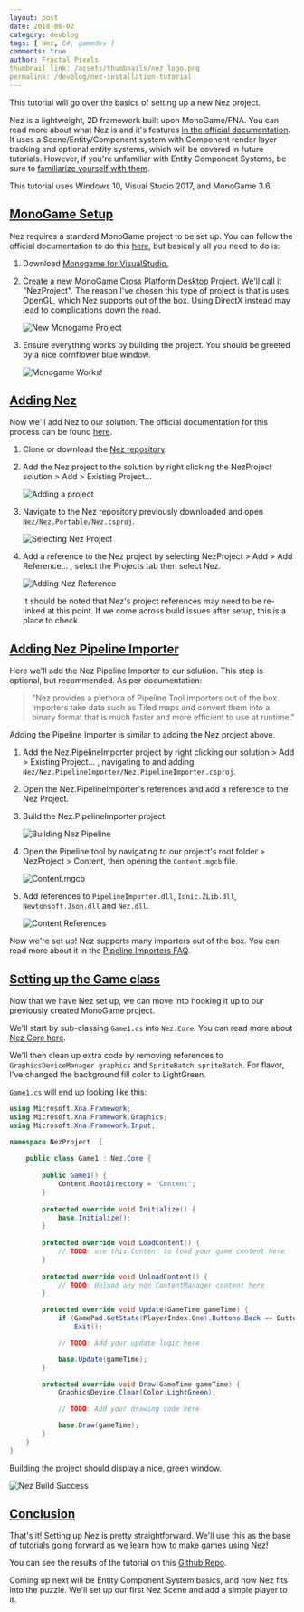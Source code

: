 ```yaml
---
layout: post
date: 2018-06-02
category: devblog
tags: [ Nez, C#, gamedev ]
comments: true
author: Fractal Pixels
thumbnail_link: /assets/thumbnails/nez_logo.png
permalink: /devblog/nez-installation-tutorial
---
```


This tutorial will go over the basics of setting up a new Nez project.

Nez is a lightweight, 2D framework built upon MonoGame/FNA. You can read more about what Nez is and it's features [in the official documentation](https://prime31.github.io/Nez/). It uses a Scene/Entity/Component system with Component render layer tracking and optional entity systems, which will be covered in future tutorials. However, if you're unfamiliar with Entity Component Systems, be sure to [familiarize yourself with them](https://en.wikipedia.org/wiki/Entity%E2%80%93component%E2%80%93system).

This tutorial uses Windows 10, Visual Studio 2017, and MonoGame 3.6.



## [MonoGame Setup](#monogame-setup)

Nez requires a standard MonoGame project to be set up. You can follow the official documentation to do this [here](http://www.monogame.net/documentation/?page=creating_a_new_project_vs), but basically all you need to do is:

1. Download [Monogame for VisualStudio.](http://www.monogame.net/downloads/)

2. Create a new MonoGame Cross Platform Desktop Project. We'll call it "NezProject". The reason I've chosen this type of project is that is uses OpenGL, which Nez supports out of the box. Using DirectX instead may lead to complications down the road.

   ![New Monogame Project](\assets\nez_installation_pics\NewMonoGameProject.png)

3. Ensure everything works by building the project. You should be greeted by a nice cornflower blue window.

   ![Monogame Works!](\assets\nez_installation_pics\MonoGameWorks.png)



## [Adding Nez](#adding-nez)

Now we'll add Nez to our solution. The official documentation for this process can be found [here](https://prime31.github.io/Nez/documentation/setup/installation).

1. Clone or download the [Nez repository](https://github.com/prime31/Nez).

2. Add the Nez project to the solution by right clicking the NezProject solution > Add > Existing Project...

   ![Adding a project](\assets\nez_installation_pics\AddingAProject.png)

3. Navigate to the Nez repository previously downloaded and open `Nez/Nez.Portable/Nez.csproj`.

   ![Selecting Nez Project](\assets\nez_installation_pics\AddingNez.png)

4. Add a reference to the Nez project by selecting NezProject > Add > Add Reference... , select the Projects tab then select Nez.

   ![Adding Nez Reference](\assets\nez_installation_pics\AddingNezReference.png)

   It should be noted that Nez's project references may need to be re-linked at this point. If we come across build issues after setup, this is a place to check.



## [Adding Nez Pipeline Importer](#adding-nez-pipeline-importer)

Here we'll add the Nez Pipeline Importer to our solution. This step is optional, but recommended. As per documentation:

> "Nez provides a plethora of Pipeline Tool importers out of the box.  Importers take data such as Tiled maps and convert them into a binary  format that is much faster and more efficient to use at runtime."

Adding the Pipeline Importer is similar to adding the Nez project above.

1. Add the Nez.PipelineImporter project by right clicking our solution > Add > Existing Project... , navigating to and adding `Nez/Nez.PipelineImporter/Nez.PipelineImporter.csproj`.

2. Open the Nez.PipelineImporter's references and add a reference to the Nez Project.

3. Build the Nez.PipelineImporter project.

   ![Building Nez Pipeline](\assets\nez_installation_pics\BuildNezPipeline.png)

4. Open the Pipeline tool by navigating to our project's root folder > NezProject > Content, then opening the `Content.mgcb` file.

   ![Content.mgcb](\assets\nez_installation_pics\Content.png)

5. Add references to `PipelineImporter.dll`, `Ionic.ZLib.dll`, `Newtonsoft.Json.dll` and `Nez.dll`.

   ![Content References](\assets\nez_installation_pics\ContentReferences.png)

Now we're set up! Nez supports many importers out of the box. You can read more about it in the [Pipeline Importers FAQ](https://github.com/prime31/Nez/blob/master/FAQs/PipelineImporters.md).

## [Setting up the Game class](#setting-up-the-game-class)

Now that we have Nez set up, we can move into hooking it up to our previously created MonoGame project. 

We'll start by sub-classing `Game1.cs` into `Nez.Core`. You can read more about [Nez Core here](https://github.com/prime31/Nez/blob/master/FAQs/Nez-Core.md).

We'll then clean up extra code by removing references to `GraphicsDeviceManager graphics` and `SpriteBatch spriteBatch`. For flavor, I've changed the background fill color to LightGreen.

`Game1.cs` will end up looking like this:

```csharp
using Microsoft.Xna.Framework;
using Microsoft.Xna.Framework.Graphics;
using Microsoft.Xna.Framework.Input;

namespace NezProject  {
    
    public class Game1 : Nez.Core {
        
        public Game1() {
            Content.RootDirectory = "Content";
        }
        
        protected override void Initialize() {
            base.Initialize();
        }
        
        protected override void LoadContent() {
            // TODO: use this.Content to load your game content here
        }
        
        protected override void UnloadContent() {
            // TODO: Unload any non ContentManager content here
        }

        protected override void Update(GameTime gameTime) {
            if (GamePad.GetState(PlayerIndex.One).Buttons.Back == ButtonState.Pressed || Keyboard.GetState().IsKeyDown(Keys.Escape))
                Exit();

            // TODO: Add your update logic here

            base.Update(gameTime);
        }

        protected override void Draw(GameTime gameTime) {
            GraphicsDevice.Clear(Color.LightGreen);

            // TODO: Add your drawing code here

            base.Draw(gameTime);
        }
    }
}

```

Building the project should display a nice, green window.

![Nez Build Success](\assets\nez_installation_pics\NezWorks.png)

## [Conclusion](#conclusion)

That's it! Setting up Nez is pretty straightforward. We'll use this as the base of tutorials going forward as we learn how to make games using Nez!

You can see the results of the tutorial on this [Github Repo](https://github.com/LeeCombs/NezTutorial-FractalPixels/tree/master/Nez_Installation).

Coming up next will be Entity Component System basics, and how Nez fits into the puzzle. We'll set up our first Nez Scene and add a simple player to it.